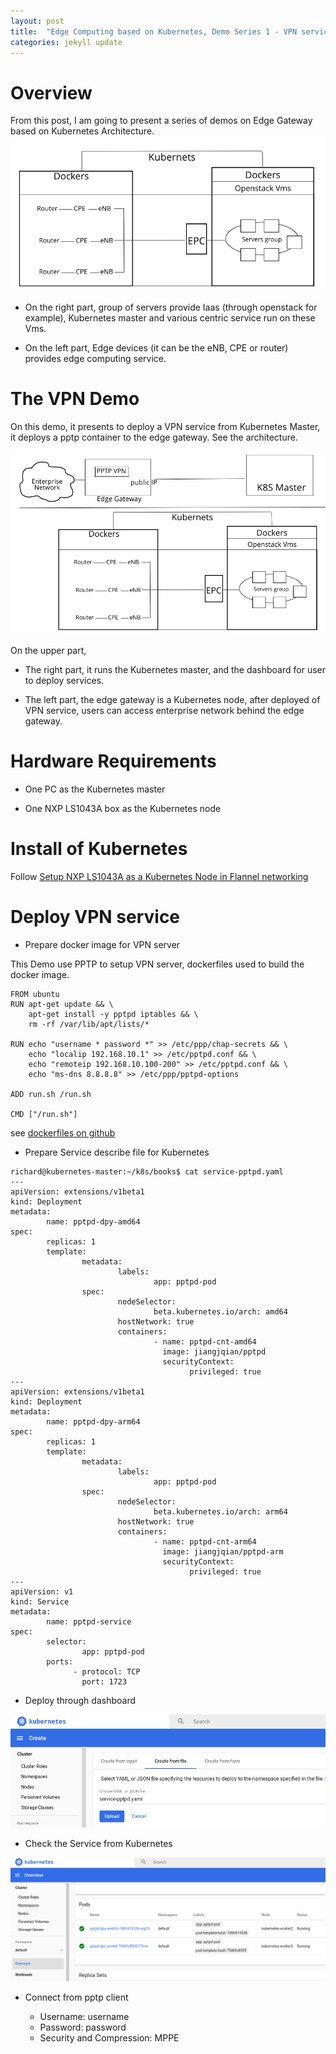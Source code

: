 ```yaml
---
layout: post
title:  "Edge Computing based on Kubernetes, Demo Series 1 - VPN service"
categories: jekyll update
---
```


# Overview
From this post, I am going to present a series of demos on Edge Gateway based on Kubernetes Architecture.
![architecture](/images/egw-architecture.png)

  * On the right part, group of servers provide Iaas (through openstack for example), Kubernetes master and various centric service run on these Vms.

  * On the left part, Edge devices (it can be the eNB, CPE or router) provides edge computing service.

# The VPN Demo

On this demo, it presents to deploy a VPN service from Kubernetes Master, it deploys a pptp container to the edge gateway. See the architecture.

![demo-architecture](/images/pptp/demo-architecture.png)

On the upper part, 
  * The right part, it runs the Kubernetes master, and the dashboard for user to deploy services.

  * The left part, the edge gateway is a Kubernetes node, after deployed of VPN service, users can access enterprise network behind the edge gateway.

# Hardware Requirements

  * One PC as the Kubernetes master

  * One NXP LS1043A box as the Kubernetes node 

# Install of Kubernetes

  Follow [Setup NXP LS1043A as a Kubernetes Node in Flannel networking](/jekyll/update/2019/08/21/setup-nxp1043-as-k8s-node.html)

# Deploy VPN service

  * Prepare docker image for VPN server

This Demo use PPTP to setup VPN server, dockerfiles used to build the docker image.
```
FROM ubuntu
RUN apt-get update && \
    apt-get install -y pptpd iptables && \
    rm -rf /var/lib/apt/lists/*

RUN echo "username * password *" >> /etc/ppp/chap-secrets && \
    echo "localip 192.168.10.1" >> /etc/pptpd.conf && \
    echo "remoteip 192.168.10.100-200" >> /etc/pptpd.conf && \
    echo "ms-dns 8.8.8.8" >> /etc/ppp/pptpd-options

ADD run.sh /run.sh

CMD ["/run.sh"]
```
see [dockerfiles on github](https://github.com/vewe-richard/dockerfiles/tree/master/pptpd)
  
  
  
  * Prepare Service describe file for Kubernetes

```
richard@kubernetes-master:~/k8s/books$ cat service-pptpd.yaml
---
apiVersion: extensions/v1beta1
kind: Deployment
metadata:
        name: pptpd-dpy-amd64
spec:
        replicas: 1
        template:
                metadata:
                        labels:
                                app: pptpd-pod
                spec:
                        nodeSelector:
                                beta.kubernetes.io/arch: amd64
                        hostNetwork: true
                        containers:
                                - name: pptpd-cnt-amd64
                                  image: jiangjqian/pptpd
                                  securityContext:
                                        privileged: true
---
apiVersion: extensions/v1beta1
kind: Deployment
metadata:
        name: pptpd-dpy-arm64
spec:
        replicas: 1
        template:
                metadata:
                        labels:
                                app: pptpd-pod
                spec:
                        nodeSelector:
                                beta.kubernetes.io/arch: arm64
                        hostNetwork: true
                        containers:
                                - name: pptpd-cnt-arm64
                                  image: jiangjqian/pptpd-arm
                                  securityContext:
                                        privileged: true
---                                          
apiVersion: v1
kind: Service
metadata:
        name: pptpd-service
spec:
        selector:
                app: pptpd-pod
        ports:
              - protocol: TCP
                port: 1723
```
  
  
  
  * Deploy through dashboard

![deploy](/images/pptp/deploy.png)
   
   
   
  * Check the Service from Kubernetes

![result](/images/pptp/results.png)  
   
   
   
  * Connect from pptp client  

    * Username: username
    * Password: password
    * Security and Compression: MPPE






